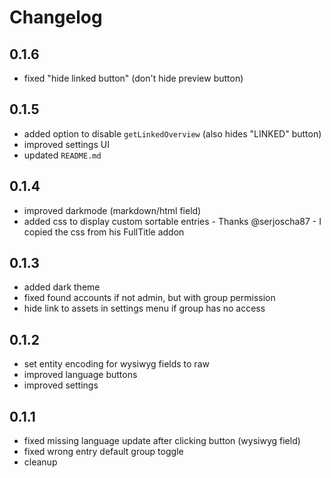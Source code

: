 # Changelog

## 0.1.6

* fixed "hide linked button" (don't hide preview button)

## 0.1.5

* added option to disable `getLinkedOverview` (also hides "LINKED" button)
* improved settings UI
* updated `README.md`

## 0.1.4

* improved darkmode (markdown/html field)
* added css to display custom sortable entries - Thanks @serjoscha87 - I copied the css from his FullTitle addon

## 0.1.3

* added dark theme
* fixed found accounts if not admin, but with group permission
* hide link to assets in settings menu if group has no access

## 0.1.2

* set entity encoding for wysiwyg fields to raw
* improved language buttons
* improved settings

## 0.1.1

* fixed missing language update after clicking button (wysiwyg field)
* fixed wrong entry default group toggle
* cleanup
